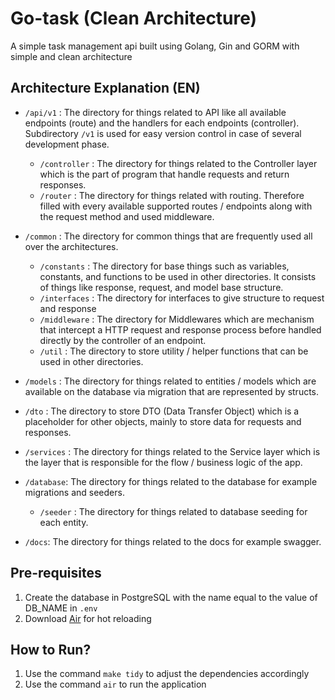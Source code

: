 # Go-task (Clean Architecture)
A simple task management api built using Golang, Gin and GORM with simple and clean architecture

## Architecture Explanation (EN)

- `/api/v1` : The directory for things related to API like all available endpoints (route) and the handlers for each endpoints (controller). Subdirectory `/v1` is used for easy version control in case of several development phase.

  - `/controller` : The directory for things related to the Controller layer which is the part of program that handle requests and return responses.
  - `/router` : The directory for things related with routing. Therefore filled with every available supported routes / endpoints along with the request method and used middleware.

- `/common` : The directory for common things that are frequently used all over the architectures.

  - `/constants` : The directory for base things such as variables, constants, and functions to be used in other directories. It consists of things like response, request, and model base structure.
  - `/interfaces` : The directory for interfaces to give structure to request and response
  - `/middleware` : The directory for Middlewares which are mechanism that intercept a HTTP request and response process before handled directly by the controller of an endpoint.
  - `/util` : The directory to store utility / helper functions that can be used in other directories.

- `/models` : The directory for things related to entities / models which are available on the database via migration that are represented by structs.

- `/dto` : The directory to store DTO (Data Transfer Object) which is a placeholder for other objects, mainly to store data for requests and responses.

- `/services` : The directory for things related to the Service layer which is the layer that is responsible for the flow / business logic of the app.

- `/database`: The directory for things related to the database for example migrations and seeders.

  - `/seeder` : The directory for things related to database seeding for each entity.

- `/docs`: The directory for things related to the docs for example swagger.


## Pre-requisites
1. Create the database in PostgreSQL with the name equal to the value of DB_NAME in `.env`
2. Download [Air](https://github.com/air-verse/air) for hot reloading

## How to Run?

1. Use the command `make tidy` to adjust the dependencies accordingly
2. Use the command `air` to run the application